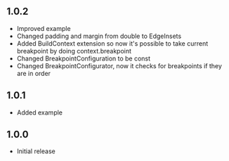 ## 1.0.2

- Improved example
- Changed padding and margin from double to EdgeInsets
- Added BuildContext extension so now it's possible to take current breakpoint by doing context.breakpoint
- Changed BreakpointConfiguration to be const
- Changed BreakpointConfigurator, now it checks for breakpoints if they are in order

## 1.0.1

- Added example

## 1.0.0

- Initial release
